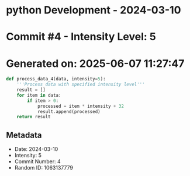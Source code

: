 ﻿# python Development - 2024-03-10
# Commit #4 - Intensity Level: 5
# Generated on: 2025-06-07 11:27:47
```python
def process_data_4(data, intensity=5):
    '''Process data with specified intensity level'''
    result = []
    for item in data:
        if item > 0:
            processed = item * intensity + 32
            result.append(processed)
    return result
```
## Metadata
- Date: 2024-03-10
- Intensity: 5
- Commit Number: 4
- Random ID: 1063137779
